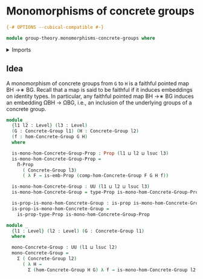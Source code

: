 # Monomorphisms of concrete groups

```agda
{-# OPTIONS --cubical-compatible #-}

module group-theory.monomorphisms-concrete-groups where
```

<details><summary>Imports</summary>

```agda
open import foundation.dependent-pair-types
open import foundation.embeddings
open import foundation.propositions
open import foundation.universe-levels

open import group-theory.concrete-groups
open import group-theory.homomorphisms-concrete-groups
```

</details>

## Idea

A monomorphism of concrete groups from `G` to `H` is a faithful pointed map BH
→∗ BG. Recall that a map is said to be faithful if it induces embeddings on
identity types. In particular, any faithful pointed map BH →∗ BG induces an
embedding ΩBH → ΩBG, i.e., an inclusion of the underlying groups of a concrete
group.

```agda
module _
  {l1 l2 : Level} (l3 : Level)
  (G : Concrete-Group l1) (H : Concrete-Group l2)
  (f : hom-Concrete-Group G H)
  where

  is-mono-hom-Concrete-Group-Prop : Prop (l1 ⊔ l2 ⊔ lsuc l3)
  is-mono-hom-Concrete-Group-Prop =
    Π-Prop
      ( Concrete-Group l3)
      ( λ F → is-emb-Prop (comp-hom-Concrete-Group F G H f))

  is-mono-hom-Concrete-Group : UU (l1 ⊔ l2 ⊔ lsuc l3)
  is-mono-hom-Concrete-Group = type-Prop is-mono-hom-Concrete-Group-Prop

  is-prop-is-mono-hom-Concrete-Group : is-prop is-mono-hom-Concrete-Group
  is-prop-is-mono-hom-Concrete-Group =
    is-prop-type-Prop is-mono-hom-Concrete-Group-Prop

module _
  {l1 : Level} (l2 : Level) (G : Concrete-Group l1)
  where

  mono-Concrete-Group : UU (l1 ⊔ lsuc l2)
  mono-Concrete-Group =
    Σ ( Concrete-Group l2)
      ( λ H →
        Σ (hom-Concrete-Group H G) λ f → is-mono-hom-Concrete-Group l2 H G f)
```
